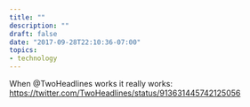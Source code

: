 ```yaml
---
title: ""
description: ""
draft: false
date: "2017-09-28T22:10:36-07:00"
topics:
- technology 
---
```

When @TwoHeadlines works it really works: https://twitter.com/TwoHeadlines/status/913631445742125056
